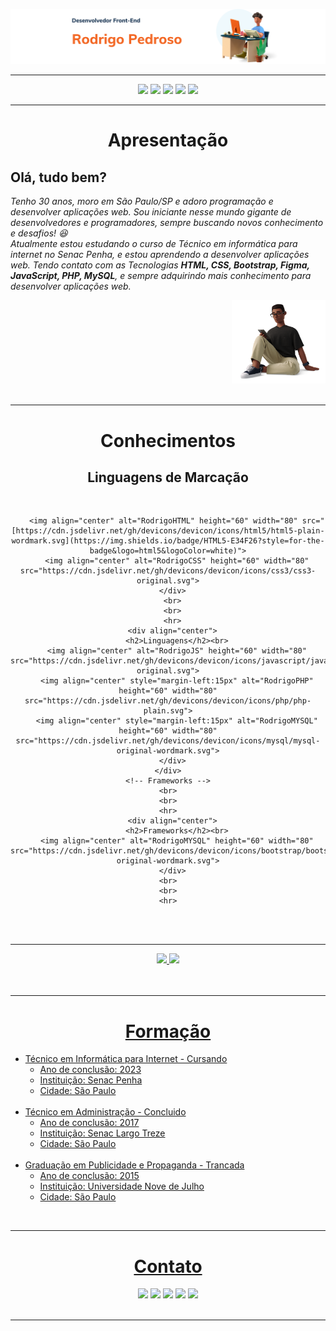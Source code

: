 <div>

  ![principal](atualizacao_readme/imagens_front-end.png)

</div>
<hr>
  <div align="center">
        <a href="https://github.com/R0drigo-Pedroso">
    <a href="https://www.instagram.com/rodrigo.pedros0/" target="_blank"><img src="https://img.shields.io/badge/Instagram-E4405F?style=for-the-badge&logo=instagram&logoColor=white" target="_blank"></a>
   <a href="https://discord.com/channels/@me" target="_blank"><img src="https://img.shields.io/badge/Discord-7289DA?style=for-the-badge&logo=discord&logoColor=white" target="_blank"></a> 
    <a href = "mailto:rodrigo.pedroso@live.com"><img src="https://img.shields.io/badge/Microsoft_Outlook-0078D4?style=for-the-badge&logo=microsoft-outlook&logoColor=white"></a>
    <a href="https://www.linkedin.com/in/rodrig0pedros0/" target="_blank"><img src="https://img.shields.io/badge/-LinkedIn-%230077B5?style=for-the-badge&logo=linkedin&logoColor=white" target="_blank"></a> 
        <a href="https://api.whatsapp.com/send?phone=5511987618534" target="_blank"><img src="https://img.shields.io/badge/WhatsApp-25D366?style=for-the-badge&logo=whatsapp&logoColor=white"></a> 
      </div>
<hr>
<!-- Apresentação -->
<h1 align="center">Apresentação</h1>
<div style="display: inline_block">
        <div align="left">
          <h2><strong>Olá, tudo bem?</strong></h2>
          <p><em>Tenho 30 anos, moro em São Paulo/SP e adoro programação e desenvolver aplicações web. Sou iniciante nesse mundo gigante de desenvolvedores e programadores, sempre buscando novos conhecimento e desafios! 😆 <br>
          Atualmente estou estudando o curso de Técnico em informática para internet no Senac Penha, e estou aprendendo a desenvolver aplicações web. Tendo contato com as Tecnologias <strong>HTML, CSS, Bootstrap, Figma, JavaScript, PHP, MySQL</strong>, e sempre adquirindo mais conhecimento para desenvolver aplicações web.</em></p>
      </div>
      <div align="right">
        <img src="atualizacao_readme/imgem_3d_sentada.png" width="150"  alt="">
      </div> 
</div>  

  <br>
  <hr>
  <!-- Conhecimentos -->
  <div align="center">
    <!-- linguagens -->
    <div>
      <h1 >Conhecimentos</h1>
      <div align="center">
        <h2><strong>Linguagens de Marcação</strong></h2><br>
          
        <img align="center" alt="RodrigoHTML" height="60" width="80" src="[https://cdn.jsdelivr.net/gh/devicons/devicon/icons/html5/html5-plain-wordmark.svg](https://img.shields.io/badge/HTML5-E34F26?style=for-the-badge&logo=html5&logoColor=white)">
        <img align="center" alt="RodrigoCSS" height="60" width="80" src="https://cdn.jsdelivr.net/gh/devicons/devicon/icons/css3/css3-original.svg">
      </div>
      <br>
      <br>
      <hr>
      <div align="center">
        <h2>Linguagens</h2><br>
        <img align="center" alt="RodrigoJS" height="60" width="80" src="https://cdn.jsdelivr.net/gh/devicons/devicon/icons/javascript/javascript-original.svg">
        <img align="center" style="margin-left:15px" alt="RodrigoPHP" height="60" width="80" src="https://cdn.jsdelivr.net/gh/devicons/devicon/icons/php/php-plain.svg">
        <img align="center" style="margin-left:15px" alt="RodrigoMYSQL" height="60" width="80" src="https://cdn.jsdelivr.net/gh/devicons/devicon/icons/mysql/mysql-original-wordmark.svg">
      </div>
    </div>
    <!-- Frameworks -->
    <br>
    <br>
    <hr>
      <div align="center">
        <h2>Frameworks</h2><br>
        <img align="center" alt="RodrigoMYSQL" height="60" width="80" src="https://cdn.jsdelivr.net/gh/devicons/devicon/icons/bootstrap/bootstrap-original-wordmark.svg">
      </div>
    <br>
    <br>
    <hr>
 

  </div>

  <br>
  <br>
  <hr>
  
  <!-- Grafico de desempenho -->
  <div align="center">
    <a href="https://github.com/R0drigo-Pedroso">
    <img height="160em" src="https://github-readme-stats.vercel.app/api?username=R0drigo-Pedroso&show_icons=true&theme=gotham&include_all_commits=true&count_private=true"/>
    <img height="160em" src="https://github-readme-stats.vercel.app/api/top-langs/?username=R0drigo-Pedroso&layout=compact&langs_count=7&theme=gotham"/>
  </div>
  
  <br>
  <br>
  <hr>
  
  <!-- Formação -->
  <div align="center">
    <div>
      <h1>Formação</h1>
      <div align="left">
        <ul>
          <li>Técnico em Informática para Internet - Cursando
            <ul>
              <li>Ano de conclusão: 2023</li>
              <li>Instituição: Senac Penha</li>
              <li>Cidade: São Paulo</li>
            </ul>
            <br>
          </li>
          <li>Técnico em Administração - Concluido 
            <ul>
              <li>Ano de conclusão: 2017</li>
              <li>Instituição: Senac Largo Treze</li>
              <li>Cidade: São Paulo</li>
            </ul>
          </li>
          <br>
          <li>Graduação em Publicidade e Propaganda - Trancada 
            <ul>
              <li>Ano de conclusão: 2015</li>
              <li>Instituição: Universidade Nove de Julho</li>
              <li>Cidade: São Paulo</li>
            </ul>
          </li>
        </ul>
      </div>
    </div>
  </div>

  <!-- Conhecimentos -->
  <br>
  <hr>

  <!-- Contato -->
  <div align="center">
    <div>
      <h1>Contato</h1>
      <div align="center">
        <a href="https://github.com/R0drigo-Pedroso">
    <a href="https://www.instagram.com/rodrigo.pedros0/" target="_blank"><img src="https://img.shields.io/badge/Instagram-E4405F?style=for-the-badge&logo=instagram&logoColor=white" target="_blank"></a>
   <a href="https://discord.com/channels/@me" target="_blank"><img src="https://img.shields.io/badge/Discord-7289DA?style=for-the-badge&logo=discord&logoColor=white" target="_blank"></a> 
    <a href = "mailto:rodrigo.pedroso@live.com"><img src="https://img.shields.io/badge/Microsoft_Outlook-0078D4?style=for-the-badge&logo=microsoft-outlook&logoColor=white"></a>
    <a href="https://www.linkedin.com/in/rodrig0pedros0/" target="_blank"><img src="https://img.shields.io/badge/-LinkedIn-%230077B5?style=for-the-badge&logo=linkedin&logoColor=white" target="_blank"></a> 
        <a href="https://api.whatsapp.com/send?phone=5511987618534" target="_blank"><img src="https://img.shields.io/badge/WhatsApp-25D366?style=for-the-badge&logo=whatsapp&logoColor=white"></a> 
      </div>
    </div>
  </div>

  <br>
  <hr>

  <!-- Links
  <div align="center">
    <div>
      <h1>Links</h1>
      <div align="left">
        <h2>Links</h2>
        <ul>
          <li>Link: <a href="https://www.google.com">Google</a></li>
          <li>Link: <a href="https://www.google.com">Google</a></li>
          <li>Link: <a href="https://www.google.com">Google</a></li>
          <li>Link: <a href="https://www.google.com">Google</a></li>
          <li>Link: <a href="https://www.google.com">Google</a></li>
        </ul>
      </div>
    </div>
  </div>

  <br>
  <hr>

  <!-- Sobre -->
  <!-- <div align="center">
    <div>
      <h1>Sobre</h1>
      <div align="left">
        <h2>Sobre</h2>
        <ul>
          <li>Sobre</li>
          <li>Sobre</li>
          <li>Sobre</li>
          <li>Sobre</li>
          <li>Sobre</li>
        </ul>
      </div>
    </div> -->

